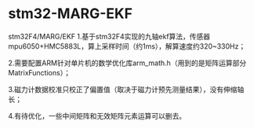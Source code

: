 # stm32-MARG-EKF
stm32F4/MARG/EKF
1.基于stm32F4实现的九轴ekf算法，传感器mpu6050+HMC5883L，算上采样时间（约1ms），解算速度约320~330Hz；

2.需要配置ARM针对单片机的数学优化库arm_math.h（用到的是矩阵运算部分MatrixFunctions）；

3.磁力计数据校准只校正了偏置值（取决于磁力计预先测量结果），没有伸缩轴长；

4.有待优化，一些中间矩阵和无效矩阵元素运算可以删去。
